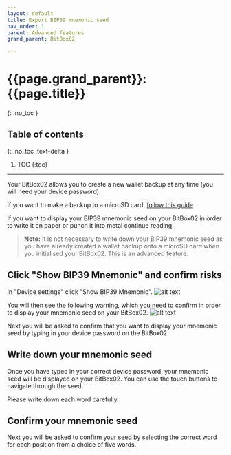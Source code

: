 ```yaml
---
layout: default
title: Export BIP39 mnemonic seed
nav_order: 1
parent: Advanced features
grand_parent: BitBox02

---
```

# {{page.grand_parent}}: {{page.title}}
{: .no_toc }

## Table of contents
{: .no_toc .text-delta }

1. TOC
{:toc}
---
Your BitBox02 allows you to create a new wallet backup at any time (you will need your device password).

If you want to make a backup to a microSD card, [follow this guide]({{site.baseurl}}/docs/bitbox02/Basic-features/managing_backups/#creating-a-new-backup)

If you want to display your BIP39 mnemonic seed on your BitBox02 in order to write it on paper or punch it into metal continue reading.
> **Note:** It is not necessary to write down your BIP39 mnemonic seed as you have already created a wallet backup onto a microSD card when you initialised your BitBox02. This is an advanced feature. 

## Click "Show BIP39 Mnemonic" and confirm risks
In "Device settings" click "Show BIP39 Mnemonic".
![alt text]({{site.baseurl}}/assets/images/BitBox02_mnemonic/bip39_1.png )

You will then see the following warning, which you need to confirm in order to display your mnemonic seed on your BitBox02.
![alt text]({{site.baseurl}}/assets/images/BitBox02_mnemonic/bip39_2.png )

Next you will be asked to confirm that you want to display your mnemonic seed by typing in your device password on the BitBox02.

## Write down your mnemonic seed
Once you have typed in your correct device password, your mnemonic seed will be displayed on your BitBox02. You can use the touch buttons to navigate through the seed.

Please write down each word carefully.

## Confirm your mnemonic seed
Next you will be asked to confirm your seed by selecting the correct word for each position from a choice of five words.
